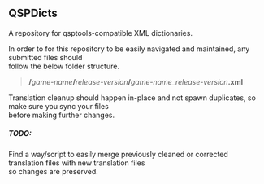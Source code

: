 ## QSPDicts

A repository for qsptools-compatible XML dictionaries.

In order to for this repository to be easily navigated and maintained, any submitted files should   
follow the below folder structure.   
>__/__*game-name*__/__*release-version*__/__*game-name_release-version*__.xml__

Translation cleanup should happen in-place and not spawn duplicates, so make sure you sync your files  
before making further changes.

##### TODO:
Find a way/script to easily merge previously cleaned or corrected translation files with new translation files  
so changes are preserved.

